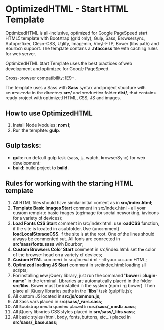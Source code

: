 <h1>OptimizedHTML - Start HTML Template</h1>

<p>OptimizedHTML is all-inclusive, optimized for Google PageSpeed start HTML5 template with Bootstrap (grid only), Gulp, Sass, Browsersync, Autoprefixer, Clean-CSS, Uglify, Imagemin, Vinyl-FTP, Bower (libs path) and Bourbon support. The template contains a <strong>.htaccess</strong> file with caching rules for web server.</p>

<p>OptimizedHTML Start Template uses the best practices of web development and optimized for Google PageSpeed.</p>

<p>Cross-browser compatibility: IE9+.</p>

<p>The template uses a Sass with <strong>Sass</strong> syntax and project structure with source code in the directory <strong>src/</strong> and production folder <strong>dist/</strong>, that contains ready project with optimized HTML, CSS, JS and images.</p>

<h2>How to use OptimizedHTML</h2>

<ol>
	<li>Install Node Modules: <strong>npm i</strong>;</li>
	<li>Run the template: <strong>gulp</strong>.</li>
</ol>

<h2>Gulp tasks:</h2>

<ul>
	<li><strong>gulp</strong>: run default gulp task (sass, js, watch, browserSync) for web development;</li>
	<li><strong>build</strong>: build project to <strong>build.</strong></li>
</ul>

<h2>Rules for working with the starting HTML template</h2>

<ol>
	<li>All HTML files should have similar initial content as in <strong>src/index.html</strong>;</li>
	<li><strong>Template Basic Images Start</strong> comment in src/index.html - all your custom template basic images (og:image for social networking, favicons for a variety of devices);</li>
	<li><strong>Load Fonts CSS Start</strong> comment in src/index.html: use <strong>loadCSS</strong> function, if the site is located in a subfolder. Use (uncomment) <strong>loadLocalStorageCSS</strong>, if the site is at the root. One of the lines should always be commented out. All fonts are connected in <strong>src/sass/fonts.sass</strong> with Bourbon;</li>
	<li><strong>Custom Browsers Color Start</strong> comment in src/index.html: set the color of the browser head on a variety of devices;</li>
	<li><strong>Custom HTML</strong> comment in src/index.html - all your custom HTML;</li>
	<li><strong>Optimized loading JS Start</strong> comment in src/index.html: loading all scripts;</li>
	<li>For installing new jQuery library, just run the command "<strong>bower i plugin-name</strong>" in the terminal. Libraries are automatically placed in the folder <strong>src/libs</strong>. Bower must be installed in the system (npm i -g bower). Then place all jQuery libraries paths in the <strong>'libs'</strong> task (gulpfile.js);</li>
	<li>All custom JS located in <strong>src/js/common.js</strong>;</li>
	<li>All Sass vars placed in <strong>src/sass/_vars.sass</strong>;</li>
	<li>All Bootstrap media queries placed in <strong>src/sass/_media.sass</strong>;</li>
	<li>All jQuery libraries CSS styles placed in <strong>src/sass/_libs.sass</strong>;</li>
	<li>All basic styles (html, body, fonts, buttons, etc...) placed in <strong>src/sass/_base.sass</strong>;</li>
</ol>
